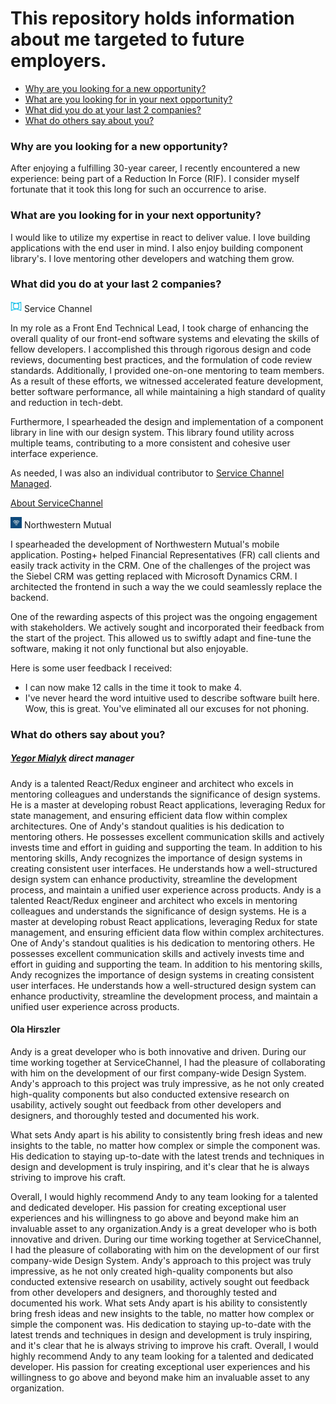# This repository holds information about me targeted to future employers.

- [Why are you looking for a new opportunity?](https://github.com/afrievalt/about-me#why-are-you-looking-for-a-new-opportunity)
- [What are you looking for in your next opportunity?](https://github.com/afrievalt/about-me#what-are-you-looking-for-in-your-next-opportunity)
- [What did you do at your last 2 companies?](https://github.com/afrievalt/about-me#what-did-you-do-at-your-last-2-companies)
- [What do others say about you?](https://github.com/afrievalt/about-me#what-do-others-say-about-you)

### Why are you looking for a new opportunity?

After enjoying a fulfilling 30-year career, I recently encountered a new experience: being part of a Reduction In Force (RIF). I consider myself fortunate that it took this long for such an occurrence to arise.

### What are you looking for in your next opportunity?

I would like to utilize my expertise in react to deliver value. I love building applications with the end user in mind. I also enjoy building component library's. I love mentoring other developers and watching them grow.

### What did you do at your last 2 companies?

<div>
    <img src="./assets/ServiceChannel.png" 
    alt="Service Channel Image" width="18"/> 
    Service Channel
</div>

In my role as a Front End Technical Lead, I took charge of enhancing the overall quality of our front-end software systems and elevating the skills of fellow developers. I accomplished this through rigorous design and code reviews, documenting best practices, and the formulation of code review standards. Additionally, I provided one-on-one mentoring to team members. As a result of these efforts, we witnessed accelerated feature development, better software performance, all while maintaining a high standard of quality and reduction in tech-debt.

Furthermore, I spearheaded the design and implementation of a component library in line with our design system. This library found utility across multiple teams, contributing to a more consistent and cohesive user interface experience.

As needed, I was also an individual contributor to [Service Channel Managed](https://www.linkedin.com/products/servicechannel-managed/).

[About ServiceChannel](https://www.linkedin.com/company/servicechannel/about/)

<div >
    <img src="./assets/NorthwesternMutal.png" alt="NM" width="18"/> 
    Northwestern Mutual
</div>

I spearheaded the development of Northwestern Mutual's mobile application.  Posting+ helped Financial Representatives (FR) call clients and easily track activity in the CRM.  One of the challenges of the project was the Siebel CRM was getting replaced with Microsoft Dynamics CRM.  I architected the frontend in such a way the we could seamlessly replace the backend.

One of the rewarding aspects of this project was the ongoing engagement with stakeholders. We actively sought and incorporated their feedback from the start of the project.  This allowed us to swiftly adapt and fine-tune the software, making it not only functional but also enjoyable.  

Here is some user feedback I received:

* I can now make 12 calls in the time it took to make 4.
* I've never heard the word intuitive used to describe software built here.
 Wow, this is great. You've eliminated all our excuses for not phoning. 

### What do others say about you?

##### [Yegor Mialyk](https://www.linkedin.com/in/mialyk/) direct manager

Andy is a talented React/Redux engineer and architect who excels in mentoring colleagues and understands the significance of design systems. He is a master at developing robust React applications, leveraging Redux for state management, and ensuring efficient data flow within complex architectures. One of Andy's standout qualities is his dedication to mentoring others. He possesses excellent communication skills and actively invests time and effort in guiding and supporting the team. In addition to his mentoring skills, Andy recognizes the importance of design systems in creating consistent user interfaces. He understands how a well-structured design system can enhance productivity, streamline the development process, and maintain a unified user experience across products. Andy is a talented React/Redux engineer and architect who excels in mentoring colleagues and understands the significance of design systems. He is a master at developing robust React applications, leveraging Redux for state management, and ensuring efficient data flow within complex architectures. One of Andy's standout qualities is his dedication to mentoring others. He possesses excellent communication skills and actively invests time and effort in guiding and supporting the team. In addition to his mentoring skills, Andy recognizes the importance of design systems in creating consistent user interfaces. He understands how a well-structured design system can enhance productivity, streamline the development process, and maintain a unified user experience across products.

#### Ola Hirszler

Andy is a great developer who is both innovative and driven. During our time working together at ServiceChannel, I had the pleasure of collaborating with him on the development of our first company-wide Design System. Andy's approach to this project was truly impressive, as he not only created high-quality components but also conducted extensive research on usability, actively sought out feedback from other developers and designers, and thoroughly tested and documented his work.

What sets Andy apart is his ability to consistently bring fresh ideas and new insights to the table, no matter how complex or simple the component was. His dedication to staying up-to-date with the latest trends and techniques in design and development is truly inspiring, and it's clear that he is always striving to improve his craft.

Overall, I would highly recommend Andy to any team looking for a talented and dedicated developer. His passion for creating exceptional user experiences and his willingness to go above and beyond make him an invaluable asset to any organization.Andy is a great developer who is both innovative and driven. During our time working together at ServiceChannel, I had the pleasure of collaborating with him on the development of our first company-wide Design System. Andy's approach to this project was truly impressive, as he not only created high-quality components but also conducted extensive research on usability, actively sought out feedback from other developers and designers, and thoroughly tested and documented his work. What sets Andy apart is his ability to consistently bring fresh ideas and new insights to the table, no matter how complex or simple the component was. His dedication to staying up-to-date with the latest trends and techniques in design and development is truly inspiring, and it's clear that he is always striving to improve his craft. Overall, I would highly recommend Andy to any team looking for a talented and dedicated developer. His passion for creating exceptional user experiences and his willingness to go above and beyond make him an invaluable asset to any organization.
